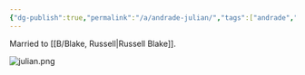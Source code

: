 ```yaml
---
{"dg-publish":true,"permalink":"/a/andrade-julian/","tags":["andrade","male","person"]}
---
```


Married to [[B/Blake, Russell\|Russell Blake]].




![julian.png](/img/user/Extras/Images/julian.png)